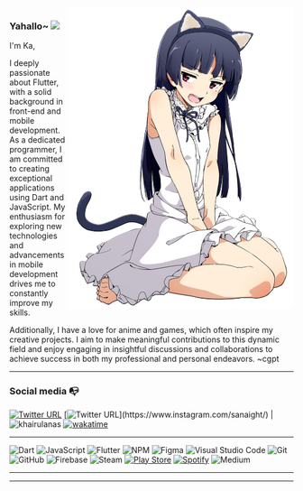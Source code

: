 <img display="float" align="right" width="400" src="https://raw.githubusercontent.com/khairulanas/khairulanas/master/shironekopng.png">
<h3 align="left">Yahallo~ <img src="https://media.giphy.com/media/mGcNjsfWAjY5AEZNw6/giphy.gif" width="50"></h1> 

I'm Ka,

  I deeply passionate about Flutter, with a solid background in front-end and mobile development. As a dedicated programmer, I am committed to creating exceptional applications using Dart and JavaScript. My enthusiasm for exploring new technologies and advancements in mobile development drives me to constantly improve my skills. 

  Additionally, I have a love for anime and games, which often inspire my creative projects. I aim to make meaningful contributions to this dynamic field and enjoy engaging in insightful discussions and collaborations to achieve success in both my professional and personal endeavors. ~cgpt


---
### Social media :mailbox_with_no_mail:

[![Twitter URL](https://img.shields.io/twitter/url?color=%231DA1F2&label=follow&logo=twitter&logoColor=%231DA1F2&style=flat-square&url=https%3A%2F%2Fwww.reddit.com%2Fuser%2FFatChicken277)](https://twitter.com/khairulanas)
[![Twitter URL](https://img.shields.io/twitter/url?color=%23fb3958&label=follow&logo=instagram&logoColor=%23fb3958&style=flat-hmmsquare&url=https%3A%2F%2Fwww.instagram.com%2Falejorc_)](https://www.instagram.com/sanaight/)
| <img src="https://komarev.com/ghpvc/?username=khairulanas&label=Profile%20views&color=0e75b6&style=flat" alt="khairulanas" />
[![wakatime](https://wakatime.com/badge/user/b9b14a45-eb46-4c89-b1cc-536d0d782d9f.svg)](https://wakatime.com/@b9b14a45-eb46-4c89-b1cc-536d0d782d9f)

---

![Dart](https://img.shields.io/badge/dart-%230175C2.svg?style=for-the-badge&logo=dart&logoColor=white)
![JavaScript](https://img.shields.io/badge/javascript-%23323330.svg?style=for-the-badge&logo=javascript&logoColor=%23F7DF1E)
![Flutter](https://img.shields.io/badge/Flutter-%2302569B.svg?style=for-the-badge&logo=Flutter&logoColor=white)
![NPM](https://img.shields.io/badge/NPM-%23000000.svg?style=for-the-badge&logo=npm&logoColor=white)
![Figma](https://img.shields.io/badge/figma-%23F24E1E.svg?style=for-the-badge&logo=figma&logoColor=white)
![Visual Studio Code](https://img.shields.io/badge/Visual%20Studio%20Code-0078d7.svg?style=for-the-badge&logo=visual-studio-code&logoColor=white)
![Git](https://img.shields.io/badge/git-%23F05033.svg?style=for-the-badge&logo=git&logoColor=white)
![GitHub](https://img.shields.io/badge/github-%23121011.svg?style=for-the-badge&logo=github&logoColor=white)
![Firebase](https://img.shields.io/badge/firebase-%23039BE5.svg?style=for-the-badge&logo=firebase)
![Steam](https://img.shields.io/badge/steam-%23000000.svg?style=for-the-badge&logo=steam&logoColor=white)
[![Play Store](https://img.shields.io/badge/Google_Play-414141?style=for-the-badge&logo=google-play&logoColor=white)](https://play.google.com/store/apps/dev?id=6883139486504114990)
[![Spotify](https://img.shields.io/badge/Spotify-1ED760?style=for-the-badge&logo=spotify&logoColor=white)](https://open.spotify.com/user/72l3ieh3dewtwklyizovldxu0)
![Medium](https://img.shields.io/badge/Medium-12100E?style=for-the-badge&logo=medium&logoColor=white)

---

---




